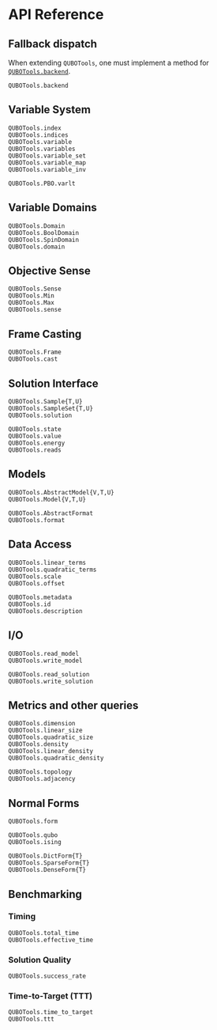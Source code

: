 # API Reference

## Fallback dispatch

When extending `QUBOTools`, one must implement a method for [`QUBOTools.backend`](@ref). 

```@docs
QUBOTools.backend
```

## Variable System

```@docs
QUBOTools.index
QUBOTools.indices
QUBOTools.variable
QUBOTools.variables
QUBOTools.variable_set
QUBOTools.variable_map
QUBOTools.variable_inv
```

```@docs
QUBOTools.PBO.varlt
```

## Variable Domains

```@docs
QUBOTools.Domain
QUBOTools.BoolDomain
QUBOTools.SpinDomain
QUBOTools.domain
```

## Objective Sense

```@docs
QUBOTools.Sense
QUBOTools.Min
QUBOTools.Max
QUBOTools.sense
```

## Frame Casting

```@docs
QUBOTools.Frame
QUBOTools.cast
```

## Solution Interface

```@docs
QUBOTools.Sample{T,U}
QUBOTools.SampleSet{T,U}
QUBOTools.solution
```

```@docs
QUBOTools.state
QUBOTools.value
QUBOTools.energy
QUBOTools.reads
```

## Models

```@docs
QUBOTools.AbstractModel{V,T,U}
QUBOTools.Model{V,T,U}
```

```@docs
QUBOTools.AbstractFormat
QUBOTools.format
```

## Data Access

```@docs
QUBOTools.linear_terms
QUBOTools.quadratic_terms
QUBOTools.scale
QUBOTools.offset
```

```@docs
QUBOTools.metadata
QUBOTools.id
QUBOTools.description
```

## I/O

```@docs
QUBOTools.read_model
QUBOTools.write_model
```

```@docs
QUBOTools.read_solution
QUBOTools.write_solution
```

## Metrics and other queries

```@docs
QUBOTools.dimension
QUBOTools.linear_size
QUBOTools.quadratic_size
QUBOTools.density
QUBOTools.linear_density
QUBOTools.quadratic_density
```

```@docs
QUBOTools.topology
QUBOTools.adjacency
```

## Normal Forms

```@docs
QUBOTools.form
```

```@docs
QUBOTools.qubo
QUBOTools.ising
```

```@docs
QUBOTools.DictForm{T}
QUBOTools.SparseForm{T}
QUBOTools.DenseForm{T}
```

## Benchmarking

### Timing
```@docs
QUBOTools.total_time
QUBOTools.effective_time
```

### Solution Quality
```@docs
QUBOTools.success_rate
```

### Time-to-Target (TTT)

```@docs
QUBOTools.time_to_target
QUBOTools.ttt
```
